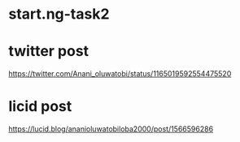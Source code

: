 # start.ng-task2

# twitter post
https://twitter.com/Anani_oluwatobi/status/1165019592554475520

# licid post
https://lucid.blog/ananioluwatobiloba2000/post/1566596286